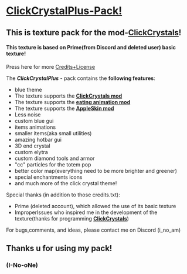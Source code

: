 # [ClickCrystalPlus-Pack!](https://modrinth.com/resourcepack/clickcrystalplus-pack)

 ## This is texture pack for the mod-[**ClickCrystals**](https://modrinth.com/mod/clickcrystals)!

#### This texture is based on Prime(from Discord and deleted user) basic texture!
Press here for more [Credits+License](https://github.com/ItzNoOne/ClickCrystalPlus-Pack-/blob/main/CREDITS%2BLICENSE%20.txt)

The ***ClickCrystalPlus*** - pack contains the **following features**:
- blue theme
- The texture supports the [**ClickCrystals mod**](https://modrinth.com/mod/clickcrystals)
- The texture supports the [**eating animation mod**](https://modrinth.com/mod/eating-animation)
- The texture supports the [**AppleSkin mod**](https://modrinth.com/mod/appleskin)
- Less noise
- custom blue gui
- items animations 
- smaller items(aka small utilities)
- amazing hotbar gui
- 3D end crystal 
- custom elytra 
- custom diamond tools and armor
- "cc" particles for the totem pop
- better color map(everything need to be more brighter and greener)
- special enchantments icons
- and much more of the click crystal theme!

Special thanks (in addition to those credits.txt):
 - Prime (deleted account), which allowed the use of its basic texture
 - ImproperIssues who inspired me in the development of the texture(thanks for programming [**ClickCrystals**](https://modrinth.com/mod/clickcrystals))


For bugs,comments, and ideas, please contact me on Discord (i_no_am)
## Thanks u for using my pack!
  ### (I-No-oNe)


